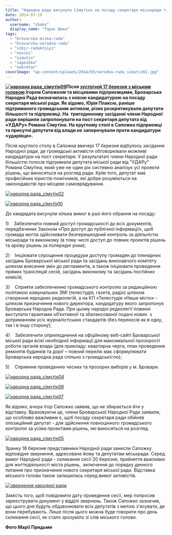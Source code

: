 ```yaml
---
title: "Народна рада висунула Сімутіна на посаду секретаря міськради та виставила йому 5 вимог"
date: 2014-03-19
author: 
  username: "shako"
  display_name: "Тарас Шако"
tags: 
  - "brovarska-miska-rada"
  - "brovarska-narodna-rada"
  - "vibir-redaktsiyi"
  - "novini"
  - "simutin"
  - "sapozhko"
  - "sekretar"
coverImage: "wp-content/uploads/2014/03/narodna-rada_simutin02.jpg"
---
```


**[![народна рада_сімутін09](https://mpz.brovary.org/wp-content/uploads/2014/03/narodna-rada_simutin09.jpg)](https://mpz.brovary.org/wp-content/uploads/2014/03/narodna-rada_simutin09.jpg)Після [зустрічей 17 березня з міським головою](https://mpz.brovary.org/sapozhko-narodna-rada-i-pidpriyemtsi-pogovorili-pro-politichnu-krizu-v-brovarah/) Ігорем Сапожком та місцевими підприємцями, Броварська Народна Рада визначилась з новою кандидатурою на посаду секретаря міської ради. Як відомо, Юрія Плаксю, раніше підтриманого громадським активом, різко розкритикували депутати більшості та підприємці. На  тригодинному засіданні члени Народної ради вирішили запропонувати на пост секретаря депутата від «УДАРу» Романа Сімутіна. На круглому столі в Сапожка підприємці та присутні депутати від влади не заперечували проти кандидатури «ударівця».**

Після круглого столу в Сапожка ввечері 17 березня відбулось засідання Народної ради, де громадські активісти обговорювали можливі кандидатури на пост секретаря. У результататі члени Народної ради більшістю голосів підтримали депутата міської ради від "УДАРу" Романа Сімутіна, який уже не один рік системно аналізує усі проекти рішень, що виносяться на розгляд ради. Крім того, депутат має професійних юристів-помічників, які добре розуміються на законодавстві про місцеве самоврядування.

[![народна рада_сімутін02](https://mpz.brovary.org/wp-content/uploads/2014/03/narodna-rada_simutin02.jpg)](https://mpz.brovary.org/wp-content/uploads/2014/03/narodna-rada_simutin02.jpg)

[![народна рада_сімутін10](https://mpz.brovary.org/wp-content/uploads/2014/03/narodna-rada_simutin10.jpg)](https://mpz.brovary.org/wp-content/uploads/2014/03/narodna-rada_simutin10.jpg)

До кандидата висунули кілька вимог в разі його обрання на посаду:

1)    Забезпечити повний доступ громадськості до всіх документів, передбачених Законом «Про доступ до публічної інформації», щоб громада могла здійснювати безперешкодний контроль за діяльністю міськради та виконкому (в тому числі доступ до повних проектів рішень та архіву рішень за попередні роки);

2)    Ініціювати спрощення процедури доступу громадян до пленарних засідань Броварської міської ради та засідань виконавчого комітету шляхом внесення змін до регламентів, а також ініціювати проведення прямих трансляцій сесій, засідань виконкому та засідань постійних комісій;

3)    Сприяти забезпеченню громадського контролю за редакційною політикою комунальних ЗМІ (телестудія, газета, радіо) шляхом створення народних редколегій, а на КП «Телестудія «Наше місто» - шляхом призначення нового директора, кандидатуру якого запропонує Броварська Народна Рада. При цьому народні редколегії повинні виступати гарантами об’єктивної та збалансованої подачі новин  з дотриманням усіх журналістських стандартів (без перекосів як в одну, так і в іншу сторону);

4)    Забезпечити оприлюднення на офіційному веб-сайті Броварської міської ради всієї необхідної інформації для максимальної прозорості роботи органів влади (для прикладу: квартирна черга, план проведення ремонтів будинків та доріг – повний перелік має сформулювати Броварська народна рада спільно з громадськістю);

5)    Сприяння проведенню чесних та прозорих виборів у м. Бровари.

[![народна рада_сімутін04](https://mpz.brovary.org/wp-content/uploads/2014/03/narodna-rada_simutin04.jpg)](https://mpz.brovary.org/wp-content/uploads/2014/03/narodna-rada_simutin04.jpg)

[![народна рада_сімутін06](https://mpz.brovary.org/wp-content/uploads/2014/03/narodna-rada_simutin06.jpg)](https://mpz.brovary.org/wp-content/uploads/2014/03/narodna-rada_simutin06.jpg)

[![народна рада_сімутін07](https://mpz.brovary.org/wp-content/uploads/2014/03/narodna-rada_simutin07.jpg)](https://mpz.brovary.org/wp-content/uploads/2014/03/narodna-rada_simutin07.jpg)

Як відомо, вчора Ігор Сапожко заявив, що не збирається йти у відставку. Враховуючи це, члени Броварської Народної Ради заявили, що особливо важливим є, щоб посаду секретаря ради обійняв опозиційний депутат - для здійснення повноцінного громадського контролю за усіма проектами рішень, які виносяться на розгляд.

[![народна рада_сімутін05](https://mpz.brovary.org/wp-content/uploads/2014/03/narodna-rada_simutin05.jpg)](https://mpz.brovary.org/wp-content/uploads/2014/03/narodna-rada_simutin05.jpg)

Зранку 18 березня представники Народної ради занесли Сапожку відповідне звернення, адресоване йому та депутатам міськради. Серед вимог Народної ради - скликання сесії 20 березня, прийняття важливих для життєдіяльності міста рішень,  включення до порядку денного питання про призначення нового секретаря міської ради. Відставка міського голови також залишилась серед вимог активістів.

[![звернення народної ради](https://mpz.brovary.org/wp-content/uploads/2014/03/zvernennya-narodnoyi-radi.jpg)](https://mpz.brovary.org/wp-content/uploads/2014/03/zvernennya-narodnoyi-radi.jpg)

Замість того, щоб повідомити дату проведення сесії, мер попросив зареєструвати документ у відділі звернень. Також Сапожко зазначив, що цього дня будуть обдзвонювати всіх депутатів з метою з'ясувати, де вони перебувають. Лише після цього можна буде говорити про день скликання сесії, як стало зрозуміло зі слів міського голови.

**Фото Марії Придьми**
